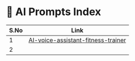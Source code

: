 # 🧠 AI Prompts Index


| S.No |Link                                                |
|------|-----------------------------------------------------|
| 1    |[AI-voice-assistant-fitness-trainer](./AI-voice-assistant-fitness-trainer.md) |
| 2    | |
